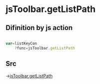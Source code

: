# jsToolbar.getListPath

## Difinition by js action

```js.js

var=listKeyCon
	?func=jsToolbar.getListPath

```

## Src

->[jsToolbar.getListPath](https://github.com/puutaro/CommandClick/blob/master/app/src/main/java/com/puutaro/commandclick/fragment_lib/terminal_fragment/js_interface/toolbar/JsToolbar.kt#L48)


